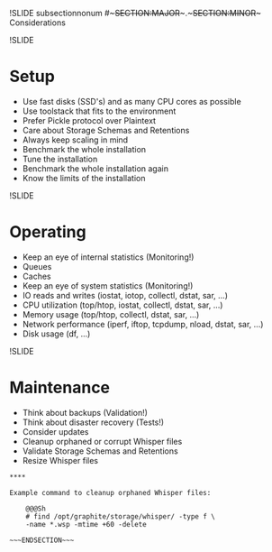 !SLIDE subsectionnonum
#~~~SECTION:MAJOR~~~.~~~SECTION:MINOR~~~ Considerations


!SLIDE
# Setup

* Use fast disks (SSD's) and as many CPU cores as possible
* Use toolstack that fits to the environment
* Prefer Pickle protocol over Plaintext
* Care about Storage Schemas and Retentions
* Always keep scaling in mind
* Benchmark the whole installation
* Tune the installation
* Benchmark the whole installation again
* Know the limits of the installation


!SLIDE
# Operating

* Keep an eye of internal statistics (Monitoring!)
 * Queues
 * Caches
* Keep an eye of system statistics (Monitoring!)
 * IO reads and writes (iostat, iotop, collectl, dstat, sar, ...)
 * CPU utilization (top/htop, iostat, collectl, dstat, sar, ...)
 * Memory usage (top/htop, collectl, dstat, sar, ...)
 * Network performance (iperf, iftop, tcpdump, nload, dstat, sar, ...)
 * Disk usage (df, ...)


!SLIDE
# Maintenance

* Think about backups (Validation!)
* Think about disaster recovery (Tests!)
* Consider updates
* Cleanup orphaned or corrupt Whisper files
* Validate Storage Schemas and Retentions 
* Resize Whisper files

~~~SECTION:handouts~~~
****

Example command to cleanup orphaned Whisper files:

    @@@Sh
    # find /opt/graphite/storage/whisper/ -type f \
    -name *.wsp -mtime +60 -delete

~~~ENDSECTION~~~
